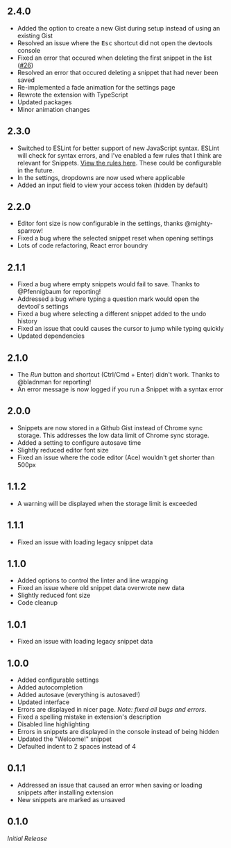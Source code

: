 ## 2.4.0

- Added the option to create a new Gist during setup instead of using an existing Gist
- Resolved an issue where the <kbd>Esc</kbd> shortcut did not open the devtools console
- Fixed an error that occured when deleting the first snippet in the list ([#26](https://github.com/SidneyNemzer/snippets/issues/26))
- Resolved an error that occured deleting a snippet that had never been saved
- Re-implemented a fade animation for the settings page
- Rewrote the extension with TypeScript
- Updated packages
- Minor animation changes

## 2.3.0

- Switched to ESLint for better support of new JavaScript syntax. ESLint will check for syntax errors, and I've enabled a few rules that I think are relevant for Snippets. [View the rules here][eslint-rules]. These could be configurable in the future.
- In the settings, dropdowns are now used where applicable
- Added an input field to view your access token (hidden by default)

[eslint-rules]: https://github.com/SidneyNemzer/snippets/blob/4541e82082ac49070c338abba6c3298f96523665/src/mode-javascript-eslint/worker-javascript-eslint.js#L19-L33

## 2.2.0

- Editor font size is now configurable in the settings, thanks @mighty-sparrow!
- Fixed a bug where the selected snippet reset when opening settings
- Lots of code refactoring, React error boundry

## 2.1.1

- Fixed a bug where empty snippets would fail to save. Thanks to @Pfennigbaum for reporting!
- Addressed a bug where typing a question mark would open the devtool's settings
- Fixed a bug where selecting a different snippet added to the undo history
- Fixed an issue that could causes the cursor to jump while typing quickly
- Updated dependencies

## 2.1.0

- The _Run_ button and shortcut (Ctrl/Cmd + Enter) didn't work. Thanks to @bladnman for reporting!
- An error message is now logged if you run a Snippet with a syntax error

## 2.0.0

- Snippets are now stored in a Github Gist instead of Chrome sync storage. This addresses the low data limit of Chrome sync storage.
- Added a setting to configure autosave time
- Slightly reduced editor font size
- Fixed an issue where the code editor (Ace) wouldn't get shorter than 500px

## 1.1.2

- A warning will be displayed when the storage limit is exceeded

## 1.1.1

- Fixed an issue with loading legacy snippet data

## 1.1.0

- Added options to control the linter and line wrapping
- Fixed an issue where old snippet data overwrote new data
- Slightly reduced font size
- Code cleanup

## 1.0.1

- Fixed an issue with loading legacy snippet data

## 1.0.0

- Added configurable settings
- Added autocompletion
- Added autosave (everything is autosaved!)
- Updated interface
- Errors are displayed in nicer page. _Note: fixed all bugs and errors_.
- Fixed a spelling mistake in extension's description
- Disabled line highlighting
- Errors in snippets are displayed in the console instead of being hidden
- Updated the "Welcome!" snippet
- Defaulted indent to 2 spaces instead of 4

## 0.1.1

- Addressed an issue that caused an error when saving or loading snippets after installing extension
- New snippets are marked as unsaved

## 0.1.0

_Initial Release_
